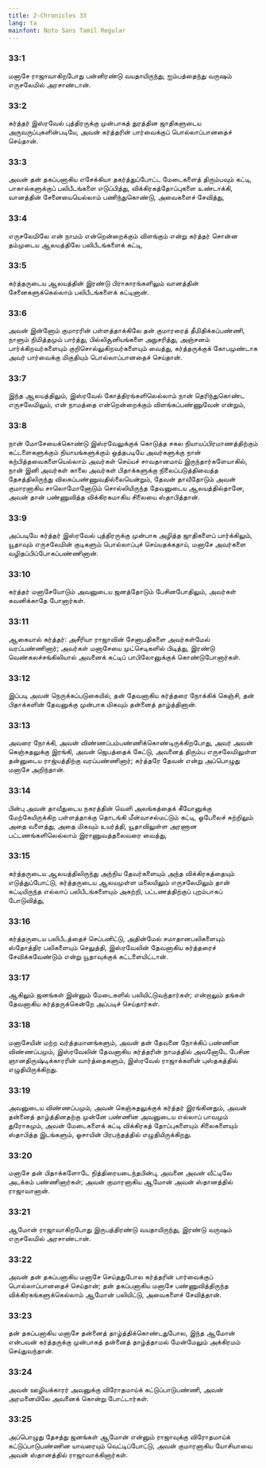 ```yaml
---
title: 2-Chronicles 33
lang: ta
mainfont: Noto Sans Tamil Regular
---
```


###  33:1

மனாசே ராஜாவாகிறபோது பன்னிரண்டு வயதாயிருந்து, ஐம்பத்தைந்து வருஷம் எருசலேமில் அரசாண்டான்.

###  33:2

கர்த்தர் இஸ்ரவேல் புத்திரருக்கு முன்பாகத் துரத்தின ஜாதிகளுடைய அருவருப்புகளின்படியே, அவன் கர்த்தரின் பார்வைக்குப் பொல்லாப்பானதைச் செய்தான்.

###  33:3

அவன் தன் தகப்பனாகிய எசேக்கியா தகர்த்துப்போட்ட மேடைகளைத் திரும்பவும் கட்டி, பாகால்களுக்குப் பலிபீடங்களை எடுப்பித்து, விக்கிரகத்தோப்புகளை உண்டாக்கி, வானத்தின் சேனையையெல்லாம் பணிந்துகொண்டு, அவைகளைச் சேவித்து,

###  33:4

எருசலேமிலே என் நாமம் என்றென்றைக்கும் விளங்கும் என்று கர்த்தர் சொன்ன தம்முடைய ஆலயத்திலே பலிபீடங்களைக் கட்டி,

###  33:5

கர்த்தருடைய ஆலயத்தின் இரண்டு பிராகாரங்களிலும் வானத்தின் சேனைகளுக்கெல்லாம் பலிபீடங்களைக் கட்டினான்.

###  33:6

அவன் இன்னோம் குமாரரின் பள்ளத்தாக்கிலே தன் குமாரரைத் தீமிதிக்கப்பண்ணி, நாளும் நிமித்தமும் பார்த்து, பில்லிசூனியங்களை அநுசரித்து, அஞ்சனம் பார்க்கிறவர்களையும் குறிசொல்லுகிறவர்களையும் வைத்து, கர்த்தருக்குக் கோபமுண்டாக அவர் பார்வைக்கு மிகுதியும் பொல்லாப்பானதைச் செய்தான்.

###  33:7

இந்த ஆலயத்திலும், இஸ்ரவேல் கோத்திரங்களிலெல்லாம் நான் தெரிந்துகொண்ட எருசலேமிலும், என் நாமத்தை என்றென்றைக்கும் விளங்கப்பண்ணுவேன் என்றும்,

###  33:8

நான் மோசேயைக்கொண்டு இஸ்ரவேலுக்குக் கொடுத்த சகல நியாயப்பிரமாணத்திற்கும் கட்டளைகளுக்கும் நியாயங்களுக்கும் ஒத்தபடியே அவர்களுக்கு நான் கற்பித்தவைகளையெல்லாம் அவர்கள் செய்யச் சாவதானமாய் இருந்தார்களேயாகில், நான் இனி அவர்கள் காலை அவர்கள் பிதாக்களுக்கு நிலைப்படுத்திவைத்த தேசத்திலிருந்து விலகப்பண்ணுவதில்லையென்றும், தேவன் தாவீதோடும் அவன் குமாரனாகிய சாலொமோனோடும் சொல்லியிருந்த தேவனுடைய ஆலயத்தில்தானே, அவன் தான் பண்ணுவித்த விக்கிரகமாகிய சிலையை ஸ்தாபித்தான்.

###  33:9

அப்படியே கர்த்தர் இஸ்ரவேல் புத்திரருக்கு முன்பாக அழித்த ஜாதிகளைப் பார்க்கிலும், யூதாவும் எருசலேமின் குடிகளும் பொல்லாப்புச் செய்யதக்கதாய், மனாசே அவர்களை வழிதப்பிப்போகப்பண்ணினான்.

###  33:10

கர்த்தர் மனாசேயோடும் அவனுடைய ஜனத்தோடும் பேசினபோதிலும், அவர்கள் கவனிக்காதே போனார்கள்.

###  33:11

ஆகையால் கர்த்தர்: அசீரியா ராஜாவின் சேனாபதிகளை அவர்கள்மேல் வரப்பண்ணினார்; அவர்கள் மனாசேயை முட்செடிகளில் பிடித்து, இரண்டு வெண்கலச்சங்கிலியால் அவனைக் கட்டிப் பாபிலோனுக்குக் கொண்டுபோனார்கள்.

###  33:12

இப்படி அவன் நெருக்கப்படுகையில், தன் தேவனாகிய கர்த்தரை நோக்கிக் கெஞ்சி, தன் பிதாக்களின் தேவனுக்கு முன்பாக மிகவும் தன்னைத் தாழ்த்தினான்.

###  33:13

அவரை நோக்கி, அவன் விண்ணப்பம்பண்ணிக்கொண்டிருக்கிறபோது, அவர் அவன் கெஞ்சுதலுக்கு இரங்கி, அவன் ஜெபத்தைக் கேட்டு, அவனைத் திரும்ப எருசலேமிலுள்ள தன்னுடைய ராஜ்யத்திற்கு வரப்பண்ணினார்; கர்த்தரே தேவன் என்று அப்பொழுது மனாசே அறிந்தான்.

###  33:14

பின்பு அவன் தாவீதுடைய நகரத்தின் வெளி அலங்கத்தைக் கீயோனுக்கு மேற்கேயிருக்கிற பள்ளத்தாக்கு தொடங்கி மீன்வாசல்மட்டும் கட்டி, ஓபேலைச் சுற்றிலும் அதை வளைத்து, அதை மிகவும் உயர்த்தி, யூதாவிலுள்ள அரணான பட்டணங்களிலெல்லாம் இராணுவத்தலைவரை வைத்து,

###  33:15

கர்த்தருடைய ஆலயத்திலிருந்து அந்நிய தேவர்களையும் அந்த விக்கிரகத்தையும் எடுத்துப்போட்டு, கர்த்தருடைய ஆலயமுள்ள மலையிலும் எருசலேமிலும் தான் கட்டியிருந்த எல்லாப் பலிபீடங்களையும் அகற்றி, பட்டணத்திற்குப் புறம்பாகப் போடுவித்து,

###  33:16

கர்த்தருடைய பலிபீடத்தைச் செப்பனிட்டு, அதின்மேல் சமாதானபலிகளையும் ஸ்தோத்திர பலிகளையும் செலுத்தி, இஸ்ரவேலின் தேவனாகிய கர்த்தரைச் சேவிக்கவேண்டும் என்று யூதாவுக்குக் கட்டளையிட்டான்.

###  33:17

ஆகிலும் ஜனங்கள் இன்னும் மேடைகளில் பலியிட்டுவந்தார்கள்; என்றாலும் தங்கள் தேவனாகிய கர்த்தருக்கென்றே அப்படிச் செய்தார்கள்.

###  33:18

மனாசேயின் மற்ற வர்த்தமானங்களும், அவன் தன் தேவனை நோக்கிப் பண்ணின விண்ணப்பமும், இஸ்ரவேலின் தேவனாகிய கர்த்தரின் நாமத்தில் அவனோடே பேசின ஞானதிருஷ்டிக்காரரின் வார்த்தைகளும், இஸ்ரவேல் ராஜாக்களின் புஸ்தகத்தில் எழுதியிருக்கிறது.

###  33:19

அவனுடைய விண்ணப்பமும், அவன் கெஞ்சுதலுக்குக் கர்த்தர் இரங்கினதும், அவன் தன்னைத் தாழ்த்தினதற்கு முன்னே பண்ணின அவனுடைய எல்லாப் பாவமும் துரோகமும், அவன் மேடைகளைக் கட்டி விக்கிரகத் தோப்புகளையும் சிலைகளையும் ஸ்தாபித்த இடங்களும், ஓசாயின் பிரபந்தத்தில் எழுதியிருக்கிறது.

###  33:20

மனாசே தன் பிதாக்களோடே நித்திரையடைந்தபின்பு, அவனை அவன் வீட்டிலே அடக்கம் பண்ணினார்கள்; அவன் குமாரனாகிய ஆமோன் அவன் ஸ்தானத்தில் ராஜாவானான்.

###  33:21

ஆமோன் ராஜாவாகிறபோது இருபத்திரண்டு வயதாயிருந்து, இரண்டு வருஷம் எருசலேமில் அரசாண்டான்.

###  33:22

அவன் தன் தகப்பனாகிய மனாசே செய்ததுபோல கர்த்தரின் பார்வைக்குப் பொல்லாப்பானதைச் செய்தான்; தன் தகப்பனாகிய மனாசே பண்ணுவித்திருந்த விக்கிரகங்களுக்கெல்லாம் ஆமோன் பலியிட்டு, அவைகளைச் சேவித்தான்.

###  33:23

தன் தகப்பனாகிய மனாசே தன்னைத் தாழ்த்திக்கொண்டதுபோல, இந்த ஆமோன் என்பவன் கர்த்தருக்கு முன்பாகத் தன்னைத் தாழ்த்தாமல் மேன்மேலும் அக்கிரமம் செய்துவந்தான்.

###  33:24

அவன் ஊழியக்காரர் அவனுக்கு விரோதமாய்க் கட்டுப்பாடுபண்ணி, அவன் அரமனையிலே அவனைக் கொன்று போட்டார்கள்.

###  33:25

அப்பொழுது தேசத்து ஜனங்கள் ஆமோன் என்னும் ராஜாவுக்கு விரோதமாய்க் கட்டுப்பாடுபண்ணின யாவரையும் வெட்டிப்போட்டு, அவன் குமாரனாகிய யோசியாவை அவன் ஸ்தானத்தில் ராஜாவாக்கினார்கள்.

